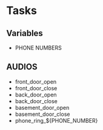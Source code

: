 # Tasks

## Variables
- PHONE NUMBERS

## AUDIOS
- front_door_open
- front_door_close
- back_door_open
- back_door_close
- basement_door_open
- basement_door_close
- phone_ring_${PHONE_NUMBER}